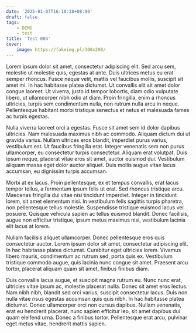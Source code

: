 ```yaml
---
date: '2025-01-07T16:10:38+08:00'
draft: false
tags:
    - DEMO
    - test
title: 'Test 004'
cover:
    image: https://fakeimg.pl/300x200/
---
```


Lorem ipsum dolor sit amet, consectetur adipiscing elit. Sed arcu sem, molestie ut molestie quis, egestas at ante. Duis ultrices metus eu erat semper rhoncus. Fusce neque velit, mattis vel faucibus mollis, suscipit sit amet mi. In hac habitasse platea dictumst. Ut convallis elit sit amet dolor congue laoreet. Ut viverra, justo id tempor lobortis, diam odio vulputate libero, ut ullamcorper nibh odio at diam. Proin fringilla, enim a rhoncus ultricies, turpis sem condimentum nulla, non rutrum nulla arcu in neque. Pellentesque habitant morbi tristique senectus et netus et malesuada fames ac turpis egestas.

Nulla viverra laoreet orci a egestas. Fusce sit amet sem id dolor dapibus ultricies. Nam malesuada maximus nibh ac commodo. Aliquam dictum dui ut gravida varius. Nullam ultrices eros blandit, imperdiet purus varius, vestibulum est. Ut faucibus fringilla erat. Integer venenatis sem non purus ullamcorper, eu consectetur turpis consectetur. Aliquam erat volutpat. Duis ipsum neque, placerat vitae eros sit amet, auctor euismod dui. Vestibulum aliquam massa eget dolor auctor aliquet. Duis mollis augue vitae lacus accumsan, eu dignissim turpis accumsan.

Morbi at ex lacus. Proin pellentesque, ex et tempus convallis, erat lacus tempor tellus, a fermentum ipsum felis ut erat. Sed rhoncus tristique arcu. Maecenas fringilla dui vitae nisi tincidunt imperdiet. Integer in tincidunt lorem, sit amet elementum nisi. In vestibulum felis sagittis turpis pharetra, non pellentesque tellus molestie. Suspendisse tristique euismod lacus vel posuere. Quisque vehicula sapien ac tellus euismod blandit. Donec facilisis, augue non efficitur tristique, ipsum metus maximus nisi, vestibulum lacinia elit lacus at lorem.

Nullam facilisis aliquet ullamcorper. Donec pellentesque eros quis consectetur auctor. Lorem ipsum dolor sit amet, consectetur adipiscing elit. In hac habitasse platea dictumst. Curabitur eget ultricies lorem. Vivamus libero mauris, condimentum ac rutrum sed, porta quis ex. Vestibulum tristique commodo augue, quis lacinia nunc congue sit amet. Praesent arcu tortor, placerat aliquam quam sit amet, finibus finibus diam.

Duis convallis lacus augue, et suscipit magna rutrum eu. Nunc nunc erat, ultricies vitae ipsum ac, molestie placerat nulla. Donec sit amet eros lectus. Nam nibh nibh, blandit sed orci varius, suscipit consectetur lacus. Duis non nulla vitae risus egestas accumsan quis quis nibh. In hac habitasse platea dictumst. Donec ullamcorper orci non cursus dapibus. Nullam venenatis, erat eu hendrerit placerat, nunc sapien efficitur leo, sit amet dapibus dui quam eleifend urna. Donec a finibus tortor. Pellentesque erat arcu, pulvinar eget metus vitae, hendrerit mattis sapien. 

